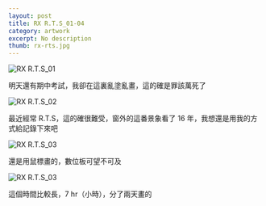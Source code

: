 ```yaml
---
layout: post
title: RX R.T.S_01-04
category: artwork
excerpt: No description
thumb: rx-rts.jpg
---
```


<p><img src="{{ site.file }}/work/rx-rts_01.jpg" alt="RX R.T.S_01"></p>
<p>明天還有期中考試，我卻在這裏亂塗亂畫，這的確是罪該萬死了</p>

<p><img src="{{ site.file }}/work/rx-rts_02.jpg" alt="RX R.T.S_02"></p>
<p>最近經常 R.T.S，這的確很難受，窗外的這番景象看了 16 年，我想還是用我的方式給記錄下來吧</p>

<p><img src="{{ site.file }}/work/rx-rts_03.jpg" alt="RX R.T.S_03"></p>
<p>還是用鼠標畫的，數位板可望不可及</p>

<p><img src="{{ site.file }}/work/rx-rts_04.jpg" alt="RX R.T.S_03"></p>
<p>這個時間比較長，7 hr（小時），分了兩天畫的</p>